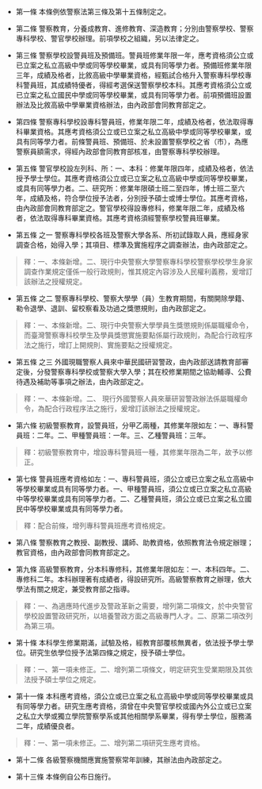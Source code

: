 * 第一條 本條例依警察法第三條及第十五條制定之。

* 第二條 警察教育，分養成教育、進修教育、深造教育；分別由警察學校、警察專科學校、警官學校辦理。前項學校之組織，另以法律定之。

* 第三條 警察學校設警員班及預備班。警員班修業年限一年，應考資格須公立或已立案之私立高級中學或同等學校畢業，或具有同等學力者。預備班修業年限三年，成績及格者，比敘高級中學畢業資格，經甄試合格升入警察專科學校專科警員班，其成績特優者，得經考選保送警察學校本科。其應考資格須公立或已立案之私立國民中學或同等學校畢業，或具有同等學力者。前項預備班設置辦法及比敘高級中學畢業資格辦法，由內政部會同教育部定之。

* 第四條 警察專科學校設專科警員班，修業年限二年，成績及格者，依法取得專科畢業資格。其應考資格須公立或已立案之私立高級中學或同等學校畢業，或具有同等學力者。前條警員班、預備班、於未設置警察學校之省（市），為應警察員額需求，得經內政部會同教育部核准，由警察專科學校辦理。

* 第五條 警官學校設左列科、所：一、本科：修業年限四年，成績及格者，依法授予學士學位。其應考資格須公立或已立案之私立高級中學或同等學校畢業，或具有同等學力者。二、研究所：修業年限碩士班二至四年，博士班二至六年，成績及格，符合學位授予法者，分別授予碩士或博士學位。其應考資格，由內政部會同教育部定之。警官學校得設專修科，修業年限二年，成績及格者，依法取得專科畢業資格。其應考資格須經警察學校警員班畢業。

* 第五條 之一 警察專科學校各班及警察大學各系、所初試錄取人員，應經身家調查合格，始得入學；其項目、標準及實施程序之調查辦法，由內政部定之。

> 釋：一、本條新增。二、現行中央警察大學警察專科學校警察學校學生身家調查作業規定僅係一般行政規則，惟其規定內容涉及人民權利義務，爰增訂該辦法之授權規定。

* 第五條 之二 警察專科學校、警察大學學（員）生教育期間，有關開除學籍、勒令退學、退訓、留校察看及功過之獎懲規則，由內政部定之。

> 釋：一、本條新增。二、現行中央警察大學學員生獎懲規則係屬職權命令，而臺灣警察專科校學生及學員獎懲實施要點係屬行政規則，為配合行政程序法之施行，增訂上開規則、實施要點之授權規定。

* 第五條 之三 外國現職警察人員來中華民國研習警政，由內政部送請教育部審定後，分發警察專科學校或警察大學入學；其在校修業期間之協助輔導、公費待遇及補助等事項之辦法，由內政部定之。

> 釋：一、本條新增。二、 現行外國警察人員來華研習警政辦法係屬職權命令，為配合行政程序法之施行，爰增訂該辦法之授權規定。

* 第六條 初級警察教育，設警員班，分甲乙兩種，其修業年限如左：一、專科警員班：二年。二、甲種警員班：一年。三、乙種警員班：三年。

> 釋：初級警察教育中，增設專科警員班一種，其修業年限為二年，故予以修正。

* 第七條 警員班應考資格如左：一、專科警員班，須公立或已立案之私立高級中等學校畢業或具有同等學力者。一、甲種警員班，須公立或已立案之私立高級中等學校畢業或具有同等學力者。二、乙種警員班，須公立或已立案之私立國民中等學校畢業或具有同等學力者。

> 釋：配合前條，增列專科警員班應考資格規定。

* 第八條 警察教育之教授、副教授、講師、助教資格，依照教育法令規定辦理；教官資格，由內政部會同教育部定之。

* 第九條 高級警察教育，分本科專修科，其修業年限如左：一、本科四年。二、專修科二年。本科辦理著有成績者，得設研究所。高級警察教育之辦理，依大學法有關之規定，兼受教育部之指導。

> 釋：一、為適應時代進步及警政革新之需要，增列第二項條文，於中央警官學校設置警政研究所，以培養警政方面之高級專門人才。二、原第二項改列為第三項。

* 第十條 本科學生修業期滿，試驗及格，經教育部覆核無異者，依法授予學士學位。研究生依學位授予法第四條之規定，授予碩士學位。

> 釋：一、第一項未修正。二、增列第二項條文，明定研究生受業期限及其依法授予碩士學位之規定。

* 第十一條 本科應考資格，須公立或已立案之私立高級中學或同等學校畢業或具有同等學力者。研究生應考資格，須曾在中央警官學校或國內外公立或已立案之私立大學或獨立學院警察學系或其他相關學系畢業，得有學士學位，服務滿二年，成績優良者。

> 釋：一、第一項未修正。二、增列第二項研究生應考資格。

* 第十二條 各級警察機關應實施警察常年訓練，其辦法由內政部定之。

* 第十三條 本條例自公布日施行。

